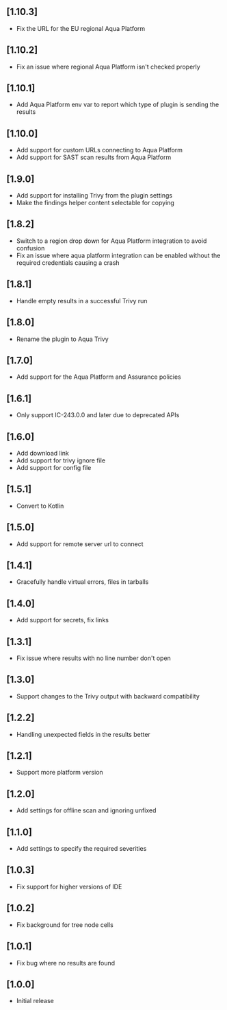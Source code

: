 ## [1.10.3]
- Fix the URL for the EU regional Aqua Platform

## [1.10.2]
- Fix an issue where regional Aqua Platform isn't checked properly

## [1.10.1]
- Add Aqua Platform env var to report which type of plugin is sending the results

## [1.10.0]
- Add support for custom URLs connecting to Aqua Platform
- Add support for SAST scan results from Aqua Platform

## [1.9.0] 
- Add support for installing Trivy from the plugin settings
- Make the findings helper content selectable for copying

## [1.8.2]
- Switch to a region drop down for Aqua Platform integration to avoid confusion
- Fix an issue where aqua platform integration can be enabled without the required credentials causing a crash

## [1.8.1]
- Handle empty results in a successful Trivy run

## [1.8.0]
- Rename the plugin to Aqua Trivy

## [1.7.0]
- Add support for the Aqua Platform and Assurance policies

## [1.6.1]
- Only support IC-243.0.0 and later due to deprecated APIs

## [1.6.0]

- Add download link
- Add support for trivy ignore file
- Add support for config file

## [1.5.1]

- Convert to Kotlin

## [1.5.0]

- Add support for remote server url to connect

## [1.4.1]

- Gracefully handle virtual errors, files in tarballs

## [1.4.0]

- Add support for secrets, fix links

## [1.3.1]

- Fix issue where results with no line number don't open

## [1.3.0]

- Support changes to the Trivy output with backward compatibility

## [1.2.2]

- Handling unexpected fields in the results better

## [1.2.1]

- Support more platform version

## [1.2.0]

- Add settings for offline scan and ignoring unfixed

## [1.1.0]

- Add settings to specify the required severities

## [1.0.3]

- Fix support for higher versions of IDE<br/>

## [1.0.2]

- Fix background for tree node cells<br/>

## [1.0.1]

- Fix bug where no results are found

## [1.0.0]

- Initial release